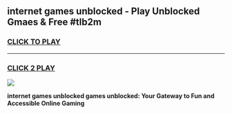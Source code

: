 
## internet games unblocked - Play Unblocked Gmaes & Free #tlb2m
<h3>
<a href="https://news.freeplayer.one?title=internet_games_unblocked&ref=24F">CLICK TO PLAY</a></h3>
<hr>

<h3>
<a href="https://news.freeplayer.one?title=internet_games_unblocked&ref=24F">CLICK 2 PLAY</a>
  
</h3>

<a href="https://news.freeplayer.one?title=internet_games_unblocked&ref=24F/"><img src="https://clearcache.store/games.png"></a>


**internet games unblocked games unblocked: Your Gateway to Fun and Accessible Online Gaming**
